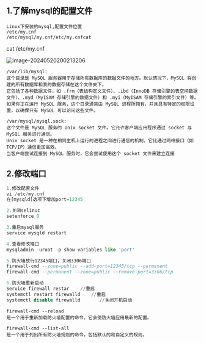 ## 1.了解mysql的配置文件

```
Linux下安装的mysql,配置文件位置 
/etc/my.cnf
/etc/mysql/my.cnf/etc/my.cnfcat
```

cat /etc/my.cnf

![image-20240520200213206](C:/Users/ling/AppData/Roaming/Typora/typora-user-images/image-20240520200213206.png)

```
/var/lib/mysql:
这个目录是 MySQL 服务器用于存储所有数据库的数据文件的地方。默认情况下，MySQL 将创建的所有数据库和表的数据存储在这个文件夹下。
它包括了各种数据文件，如 .frm（表结构定义文件）、.ibd（InnoDB 存储引擎的表空间数据文件）、.myd（MyISAM 存储引擎的数据文件）和 .myi（MyISAM 存储引擎的索引文件）等。
如果你正在运行 MySQL 服务，这个目录通常由 MySQL 进程所拥有，并且具有特定的权限设置，以确保只有 MySQL 可以访问这些文件。

/var/mysql/mysql.sock:
这个文件是 MySQL 服务的 Unix socket 文件。它允许客户端应用程序通过 socket 与 MySQL 服务进行通信。
Unix socket 是一种在相同主机上运行的进程之间进行通信的机制，它比通过网络接口（如 TCP/IP）通信更加高效。
当客户端尝试连接到 MySQL 服务时，它会尝试使用这个 socket 文件来建立连接
```

## 2.修改端口

```sql
1.修改配置文件
vi /etc/my.cnf
在[mysqld]选项下增加port=12345

2.关闭selinuc
setenforce 0

3.重启mysql服务
service mysqld restart

4.查看修改端口
mysqladmin -uroot -p show variables like 'port'

5.防火墙放行12345端口，关闭3306端口
firewall-cmd --zone=public --add-port=12345/tcp --permanent
firewall-cmd --permanent --zone=public --remove-port=3306/tcp

6.防火墙重新启动
Service firewall restar    //重启
systemctl restart firewalld    //重启
systemctl disable firewalld       //关闭开机启动
```

```
firewall-cmd --reload 
是一个用于重新加载防火墙配置的命令，它会使防火墙应用最新的配置。

firewall-cmd --list-all 
是一个用于列出所有防火墙规则的命令，包括默认的和自定义的规则。
```

